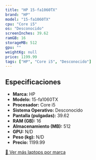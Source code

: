 ```yaml
---
title: "HP 15-fa1060TX"
brand: "HP"
model: "15-fa1060TX"
cpu: "Core i5"
os: "Desconocido"
screenInches: 39.62
ramGB: 16
storageMB: 512
gpu: ""
weightKg: null
price: 1199.99
tags: ["HP", "Core i5", "Desconocido"]
---
```

## Especificaciones

- **Marca:** HP
- **Modelo:** 15-fa1060TX
- **Procesador:** Core i5
- **Sistema Operativo:** Desconocido
- **Pantalla (pulgadas):** 39.62
- **RAM (GB):** 16
- **Almacenamiento (MB):** 512
- **GPU:** N/D
- **Peso (kg):** N/D
- **Precio:** 1199.99

[:rocket: Ver más laptops por marca](/brand/hp)
